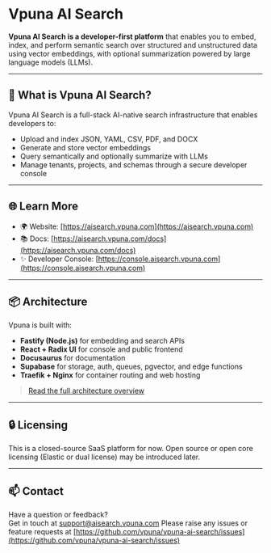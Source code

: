 # Vpuna AI Search

**Vpuna AI Search is a developer-first platform** that enables you to embed, index, and perform semantic search over structured and unstructured data using vector embeddings, with optional summarization powered by large language models (LLMs).

---

## 🚀 What is Vpuna AI Search?

Vpuna AI Search is a full-stack AI-native search infrastructure that enables developers to:

- Upload and index JSON, YAML, CSV, PDF, and DOCX
- Generate and store vector embeddings
- Query semantically and optionally summarize with LLMs
- Manage tenants, projects, and schemas through a secure developer console

---

## 🌐 Learn More

- 🌍 Website: [https://aisearch.vpuna.com](https://aisearch.vpuna.com)
- 📚 Docs: [https://aisearch.vpuna.com/docs](https://aisearch.vpuna.com/docs)
- ✨ Developer Console: [https://console.aisearch.vpuna.com](https://console.aisearch.vpuna.com)

---

## 📦 Architecture

Vpuna is built with:

- **Fastify (Node.js)** for embedding and search APIs
- **React + Radix UI** for console and public frontend
- **Docusaurus** for documentation
- **Supabase** for storage, auth, queues, pgvector, and edge functions
- **Traefik + Nginx** for container routing and web hosting

> [Read the full architecture overview](https://aisearch.vpuna.com/docs/architecture)

---

## 🔒 Licensing

This is a closed-source SaaS platform for now. Open source or open core licensing (Elastic or dual license) may be introduced later.

---

## 📫 Contact

Have a question or feedback?  
Get in touch at [support@aisearch.vpuna.com](mailto:support@aisearch.vpuna.com)
Please raise any issues or feature requests at [https://github.com/vpuna/vpuna-ai-search/issues](https://github.com/vpuna/vpuna-ai-search/issues)
